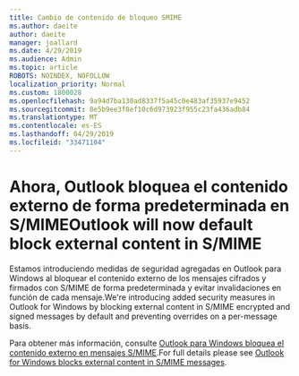 ```yaml
---
title: Cambio de contenido de bloqueo SMIME
ms.author: daeite
author: daeite
manager: joallard
ms.date: 4/29/2019
ms.audience: Admin
ms.topic: article
ROBOTS: NOINDEX, NOFOLLOW
localization_priority: Normal
ms.custom: 1800028
ms.openlocfilehash: 9a94d7ba130ad8337f5a45c0e483af35937e9452
ms.sourcegitcommit: 8e5b9ee3f8ef10c6d973923f955c23fa436adb84
ms.translationtype: MT
ms.contentlocale: es-ES
ms.lasthandoff: 04/29/2019
ms.locfileid: "33471104"
---
```

# <a name="outlook-will-now-default-block-external-content-in-smime"></a><span data-ttu-id="a9c66-102">Ahora, Outlook bloquea el contenido externo de forma predeterminada en S/MIME</span><span class="sxs-lookup"><span data-stu-id="a9c66-102">Outlook will now default block external content in S/MIME</span></span>

<span data-ttu-id="a9c66-103">Estamos introduciendo medidas de seguridad agregadas en Outlook para Windows al bloquear el contenido externo de los mensajes cifrados y firmados con S/MIME de forma predeterminada y evitar invalidaciones en función de cada mensaje.</span><span class="sxs-lookup"><span data-stu-id="a9c66-103">We're introducing added security measures in Outlook for Windows by blocking external content in S/MIME encrypted and signed messages by default and preventing overrides on a per-message basis.</span></span>

<span data-ttu-id="a9c66-104">Para obtener más información, consulte [Outlook para Windows bloquea el contenido externo en mensajes S/MIME](https://support.office.com/article/2d3a4af1-fe41-475f-a888-fc7b997d112e).</span><span class="sxs-lookup"><span data-stu-id="a9c66-104">For full details please see [Outlook for Windows blocks external content in S/MIME messages](https://support.office.com/article/2d3a4af1-fe41-475f-a888-fc7b997d112e).</span></span> 